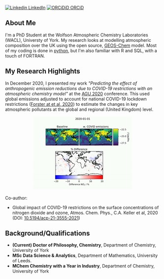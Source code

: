 [![Linkedin](https://i.stack.imgur.com/gVE0j.png) LinkedIn](https://www.linkedin.com/in/luke-fakes-03192abb/)
[![ORCiDiD](https://orcid.org/sites/default/files/images/orcid_16x16.png_O) ORCiD](https://orcid.org/0000-0002-8906-6772)

## About Me
I'm a PhD Student at the Wolfson Atmospheric Chemistry Laboratories (WACL), Universty of York. My research looks at modelling atmospheric composition over the UK using the open source, [GEOS-Chem](http://wiki.seas.harvard.edu/geos-chem/index.php/Main_Page) model. Most of my coding is done in [python](https://www.python.org/), but I'm also familiar with R and SQL, with a touch of FORTRAN. 

## My Research Highlights
In December 2020, I presented my work *"Predicting the effect of anthropogenic emission reductions due to COVID-19 restrictions with an atmospheric chemistry model"* at the [AGU 2020](https://www.agu.org/) conference. This used global emissions adjusted to account for national COVID-19 lockdown restrictions ([Forster at et al, 2020](https://www.nature.com/articles/s41558-020-0883-0)) to estimate the changes in key atmospheric pollutants at the global and regional (United Kingdom) level.
<p align="center"><img src="NO2_wCOVIDEmis.gif" /></p>

Co-author:
* Global impact of COVID-19 restrictions on the surface concentrations of nitrogen dioxide and ozone, Atmos. Chem. Phys., C.A. Keller et al, 2020 (DOI: [10.5194/acp-21-3555-2021](https://www.researchgate.net/deref/http%3A%2F%2Fdx.doi.org%2F10.5194%2Facp-21-3555-2021?_sg%5B0%5D=7hh61KcFniP5lZyUnSGUrs1JdGKbbqoQ5Y7MFtOltpf8-bTPomKBeQGEDU4OHncxFGWsYnKq_zITXbI8__TdFKDu1A.sXMD157_KhOg8Y6Vb3ZSL76_SZtv_RP9fnDWIcTKPCpFee23Q8CJB7mQNRd6aSNXPny4MN5tJUc-7ZWZ5zE_KA))


## Background/Qualifications
* **(Current) Doctor of Philosophy, Chemistry**, Department of Chemistry, University of York
* **MSc Data Science & Analytics**, Department of Mathematics, University of Leeds. 
* **MChem Chemistry with a Year in Industry**, Department of Chemistry, University of York




<!--
**LukeFakes/LukeFakes** is a ✨ _special_ ✨ repository because its `README.md` (this file) appears on your GitHub profile.


Here are some ideas to get you started:

!## My Interests

- 🔭 I’m currently working on ...
- 🌱 I’m currently learning ...
- 👯 I’m looking to collaborate on ...
- 🤔 I’m looking for help with ...
- 💬 Ask me about ...
- 📫 How to reach me: ...
- 😄 Pronouns: ...
- ⚡ Fun fact: ...
-->
